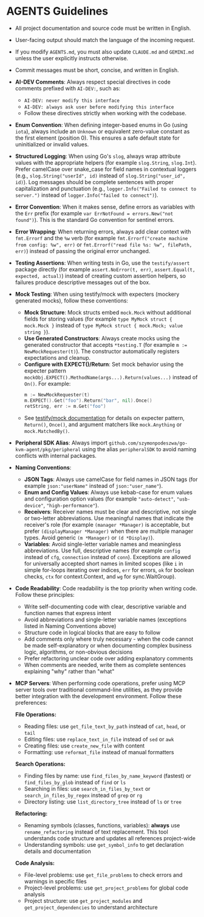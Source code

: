 # AGENTS Guidelines

- All project documentation and source code must be written in English.
- User-facing output should match the language of the incoming request.
- If you modify `AGENTS.md`, you must also update `CLAUDE.md` and `GEMINI.md` unless the user explicitly instructs otherwise.
- Commit messages must be short, concise, and written in English.
- **AI-DEV Comments**: Always respect special directives in code comments prefixed with `AI-DEV:`, such as:
  - `AI-DEV: never modify this interface`
  - `AI-DEV: always ask user before modifying this interface`
  - Follow these directives strictly when working with the codebase.
- **Enum Convention**: When defining integer-based enums in Go (using `iota`), always include an `Unknown` or equivalent zero-value constant as the first element (position 0). This ensures a safe default state for uninitialized or invalid values.
- **Structured Logging**: When using Go's `slog`, always wrap attribute values with the appropriate helpers (for example `slog.String`, `slog.Int`). Prefer camelCase over snake_case for field names in contextual loggers (e.g., `slog.String("userId", id)` instead of `slog.String("user_id", id)`). Log messages should be complete sentences with proper capitalization and punctuation (e.g., `logger.Info("Failed to connect to server.")` instead of `logger.Info("failed to connect")`).
- **Error Convention**: When it makes sense, define errors as variables with the `Err` prefix (for example `var ErrNotFound = errors.New("not found")`). This is the standard Go convention for sentinel errors.
- **Error Wrapping**: When returning errors, always add clear context with `fmt.Errorf` and the `%w` verb (for example `fmt.Errorf("create machine from config: %w", err)` or `fmt.Errorf("read file %s: %w", filePath, err)`) instead of passing the original error unchanged.
- **Testing Assertions**: When writing tests in Go, use the `testify/assert` package directly (for example `assert.NoError(t, err)`, `assert.Equal(t, expected, actual)`) instead of creating custom assertion helpers, so failures produce descriptive messages out of the box.
- **Mock Testing**: When using testify/mock with expecters (mockery generated mocks), follow these conventions:
  - **Mock Structure**: Mock structs embed `mock.Mock` without additional fields for storing values (for example `type MyMock struct { mock.Mock }` instead of `type MyMock struct { mock.Mock; value string }`).
  - **Use Generated Constructors**: Always create mocks using the generated constructor that accepts `*testing.T` (for example `m := NewMockRequester(t)`). The constructor automatically registers expectations and cleanup.
  - **Configure with EXPECT()/Return**: Set mock behavior using the expecter pattern `mockObj.EXPECT().MethodName(args...).Return(values...)` instead of `On()`. For example:
    ```go
    m := NewMockRequester(t)
    m.EXPECT().Get("foo").Return("bar", nil).Once()
    retString, err := m.Get("foo")
    ```
  - See [testify/mock documentation](https://pkg.go.dev/github.com/stretchr/testify/mock) for details on expecter pattern, `Return()`, `Once()`, and argument matchers like `mock.Anything` or `mock.MatchedBy()`.
- **Peripheral SDK Alias**: Always import `github.com/szymonpodeszwa/go-kvm-agent/pkg/peripheral` using the alias `peripheralSDK` to avoid naming conflicts with internal packages.
- **Naming Conventions**:
  - **JSON Tags**: Always use camelCase for field names in JSON tags (for example `json:"userName"` instead of `json:"user_name"`).
  - **Enum and Config Values**: Always use kebab-case for enum values and configuration option values (for example `"auto-detect"`, `"usb-device"`, `"high-performance"`).
  - **Receivers**: Receiver names must be clear and descriptive, not single or two-letter abbreviations. Use meaningful names that indicate the receiver's role (for example `(manager *Manager)` is acceptable, but prefer `(displayManager *Manager)` when there are multiple manager types. Avoid generic `(m *Manager)` or `(d *Display)`).
  - **Variables**: Avoid single-letter variable names and meaningless abbreviations. Use full, descriptive names (for example `config` instead of `cfg`, `connection` instead of `conn`). Exceptions are allowed for universally accepted short names in limited scopes (like `i` in simple for-loops iterating over indices, `err` for errors, `ok` for boolean checks, `ctx` for context.Context, and `wg` for sync.WaitGroup).
- **Code Readability**: Code readability is the top priority when writing code. Follow these principles:
  - Write self-documenting code with clear, descriptive variable and function names that express intent
  - Avoid abbreviations and single-letter variable names (exceptions listed in Naming Conventions above)
  - Structure code in logical blocks that are easy to follow
  - Add comments only where truly necessary - when the code cannot be made self-explanatory or when documenting complex business logic, algorithms, or non-obvious decisions
  - Prefer refactoring unclear code over adding explanatory comments
  - When comments are needed, write them as complete sentences explaining "why" rather than "what"
- **MCP Servers**: When performing code operations, prefer using MCP server tools over traditional command-line utilities, as they provide better integration with the development environment. Follow these preferences:

  **File Operations:**
  - Reading files: use `get_file_text_by_path` instead of `cat`, `head`, or `tail`
  - Editing files: use `replace_text_in_file` instead of `sed` or `awk`
  - Creating files: use `create_new_file` with content
  - Formatting: use `reformat_file` instead of manual formatters

  **Search Operations:**
  - Finding files by name: use `find_files_by_name_keyword` (fastest) or `find_files_by_glob` instead of `find` or `ls`
  - Searching in files: use `search_in_files_by_text` or `search_in_files_by_regex` instead of `grep` or `rg`
  - Directory listing: use `list_directory_tree` instead of `ls` or `tree`

  **Refactoring:**
  - Renaming symbols (classes, functions, variables): **always** use `rename_refactoring` instead of text replacement. This tool understands code structure and updates all references project-wide
  - Understanding symbols: use `get_symbol_info` to get declaration details and documentation

  **Code Analysis:**
  - File-level problems: use `get_file_problems` to check errors and warnings in specific files
  - Project-level problems: use `get_project_problems` for global code analysis
  - Project structure: use `get_project_modules` and `get_project_dependencies` to understand architecture
